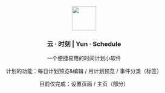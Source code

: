 <div align="center">

  <img src="https://github.com/Yuns-Lab/YunSchedule/assets/109946426/0205a2ef-1efe-4fd9-9466-b6a2b0e13a16" style="width: 64px; height: 64px">

  ### 云 · 时刻  | Yun · Schedule
  
  一个便捷易用的时间计划小软件

  计划的功能：每日计划预览&编辑 / 月计划预览 / 事件分类（标签）

  目前仅完成：设置页面 / 主页（部分）
  
</div>
